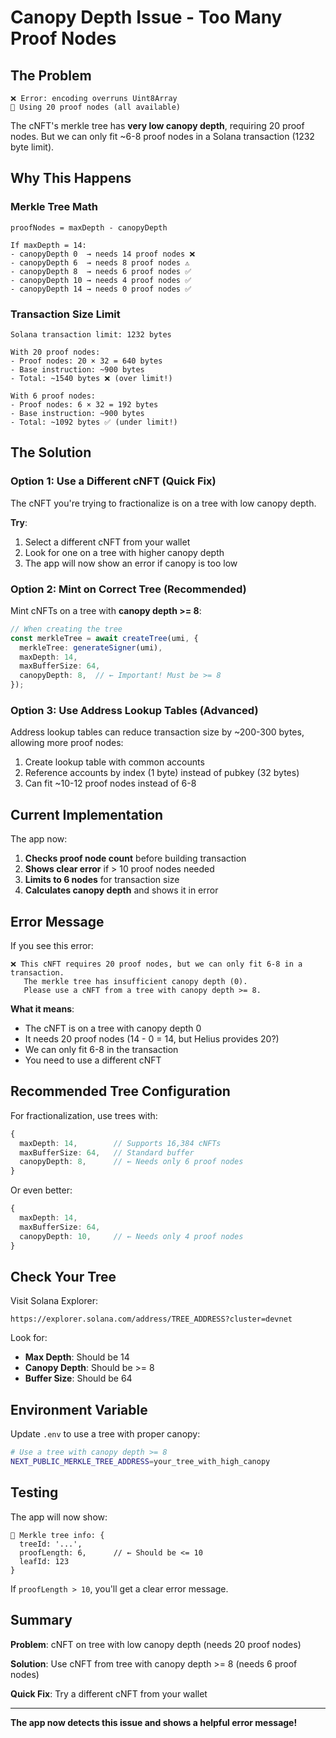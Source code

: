 # Canopy Depth Issue - Too Many Proof Nodes

## The Problem

```
❌ Error: encoding overruns Uint8Array
🌳 Using 20 proof nodes (all available)
```

The cNFT's merkle tree has **very low canopy depth**, requiring 20 proof nodes. But we can only fit ~6-8 proof nodes in a Solana transaction (1232 byte limit).

## Why This Happens

### Merkle Tree Math

```
proofNodes = maxDepth - canopyDepth

If maxDepth = 14:
- canopyDepth 0  → needs 14 proof nodes ❌
- canopyDepth 6  → needs 8 proof nodes ⚠️
- canopyDepth 8  → needs 6 proof nodes ✅
- canopyDepth 10 → needs 4 proof nodes ✅
- canopyDepth 14 → needs 0 proof nodes ✅
```

### Transaction Size Limit

```
Solana transaction limit: 1232 bytes

With 20 proof nodes:
- Proof nodes: 20 × 32 = 640 bytes
- Base instruction: ~900 bytes
- Total: ~1540 bytes ❌ (over limit!)

With 6 proof nodes:
- Proof nodes: 6 × 32 = 192 bytes
- Base instruction: ~900 bytes
- Total: ~1092 bytes ✅ (under limit!)
```

## The Solution

### Option 1: Use a Different cNFT (Quick Fix)

The cNFT you're trying to fractionalize is on a tree with low canopy depth. 

**Try**:
1. Select a different cNFT from your wallet
2. Look for one on a tree with higher canopy depth
3. The app will now show an error if canopy is too low

### Option 2: Mint on Correct Tree (Recommended)

Mint cNFTs on a tree with **canopy depth >= 8**:

```typescript
// When creating the tree
const merkleTree = await createTree(umi, {
  merkleTree: generateSigner(umi),
  maxDepth: 14,
  maxBufferSize: 64,
  canopyDepth: 8,  // ← Important! Must be >= 8
});
```

### Option 3: Use Address Lookup Tables (Advanced)

Address lookup tables can reduce transaction size by ~200-300 bytes, allowing more proof nodes:

1. Create lookup table with common accounts
2. Reference accounts by index (1 byte) instead of pubkey (32 bytes)
3. Can fit ~10-12 proof nodes instead of 6-8

## Current Implementation

The app now:

1. **Checks proof node count** before building transaction
2. **Shows clear error** if > 10 proof nodes needed
3. **Limits to 6 nodes** for transaction size
4. **Calculates canopy depth** and shows it in error

## Error Message

If you see this error:
```
❌ This cNFT requires 20 proof nodes, but we can only fit 6-8 in a transaction.
   The merkle tree has insufficient canopy depth (0).
   Please use a cNFT from a tree with canopy depth >= 8.
```

**What it means**:
- The cNFT is on a tree with canopy depth 0
- It needs 20 proof nodes (14 - 0 = 14, but Helius provides 20?)
- We can only fit 6-8 in the transaction
- You need to use a different cNFT

## Recommended Tree Configuration

For fractionalization, use trees with:

```typescript
{
  maxDepth: 14,        // Supports 16,384 cNFTs
  maxBufferSize: 64,   // Standard buffer
  canopyDepth: 8,      // ← Needs only 6 proof nodes
}
```

Or even better:

```typescript
{
  maxDepth: 14,
  maxBufferSize: 64,
  canopyDepth: 10,     // ← Needs only 4 proof nodes
}
```

## Check Your Tree

Visit Solana Explorer:
```
https://explorer.solana.com/address/TREE_ADDRESS?cluster=devnet
```

Look for:
- **Max Depth**: Should be 14
- **Canopy Depth**: Should be >= 8
- **Buffer Size**: Should be 64

## Environment Variable

Update `.env` to use a tree with proper canopy:

```bash
# Use a tree with canopy depth >= 8
NEXT_PUBLIC_MERKLE_TREE_ADDRESS=your_tree_with_high_canopy
```

## Testing

The app will now show:
```
🌳 Merkle tree info: {
  treeId: '...',
  proofLength: 6,      // ← Should be <= 10
  leafId: 123
}
```

If `proofLength > 10`, you'll get a clear error message.

## Summary

**Problem**: cNFT on tree with low canopy depth (needs 20 proof nodes)

**Solution**: Use cNFT from tree with canopy depth >= 8 (needs 6 proof nodes)

**Quick Fix**: Try a different cNFT from your wallet

---

**The app now detects this issue and shows a helpful error message!**
